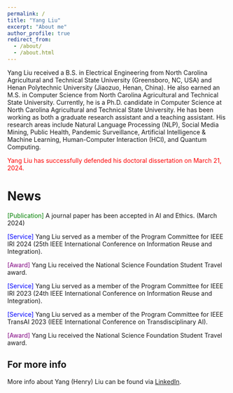```yaml
---
permalink: /
title: "Yang Liu"
excerpt: "About me"
author_profile: true
redirect_from: 
  - /about/
  - /about.html
---
```


Yang Liu received a B.S. in Electrical Engineering from North Carolina Agricultural and Technical State University (Greensboro, NC, USA) and Henan Polytechnic University (Jiaozuo, Henan, China). He also earned an M.S. in Computer Science from North Carolina Agricultural and Technical State University. Currently, he is a Ph.D. candidate in Computer Science at North Carolina Agricultural and Technical State University. He has been working as both a graduate research assistant and a teaching assistant. His research areas include Natural Language Processing (NLP), Social Media Mining, Public Health, Pandemic Surveillance, Artificial Intelligence & Machine Learning, Human-Computer Interaction (HCI), and Quantum Computing.


<p style="color: red;">Yang Liu has successfully defended his doctoral dissertation on March 21, 2024.</p>

News
======
<html>
<head>
    <style>
        .service {
            color: blue;
        }
        .award {
            color: purple;
        }
      .publication {
            color: green;
        }
    </style>
</head>
<body>
<p> <span class="publication">[Publication]</span> A journal paper has been accepted in AI and Ethics. (March 2024)</p>
<p> <span class="service">[Service]</span> Yang Liu served as a member of the Program Committee for IEEE IRI 2024 (25th IEEE International Conference on Information Reuse and Integration).</p>
<p> <span class="award">[Award]</span> Yang Liu received the National Science Foundation Student Travel award.</p>
<p> <span class="service">[Service]</span> Yang Liu served as a member of the Program Committee for IEEE IRI 2023 (24th IEEE International Conference on Information Reuse and Integration).</p>
<p> <span class="service">[Service]</span> Yang Liu served as a member of the Program Committee for IEEE TransAI 2023 (IEEE International Conference on Transdisciplinary AI).</p>
<p> <span class="award">[Award]</span> Yang Liu received the National Science Foundation Student Travel award.</p>

</body>
</html>


For more info
------
More info about Yang (Henry) Liu can be found via [LinkedIn](https://www.linkedin.com/in/yang-liu-575673185/). 
 
